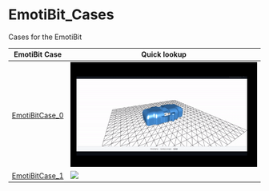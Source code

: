 # EmotiBit_Cases
Cases for the EmotiBit

| EmotiBit Case | Quick lookup |
| ------------- | ------------ |
|[EmotiBitCase_0](./EmotiBitCase_0/) | ![](./assets/EmotiBitCase_0-A.gif) | 
|[EmotiBitCase_1](./EmotiBitCase_1/) | ![](./assets/EmotiBitCase_1-A.gif)|